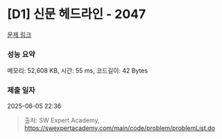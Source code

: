 # [D1] 신문 헤드라인 - 2047 

[문제 링크](https://swexpertacademy.com/main/code/problem/problemDetail.do?contestProbId=AV5QKsLaAy0DFAUq) 

### 성능 요약

메모리: 52,608 KB, 시간: 55 ms, 코드길이: 42 Bytes

### 제출 일자

2025-06-05 22:36



> 출처: SW Expert Academy, https://swexpertacademy.com/main/code/problem/problemList.do